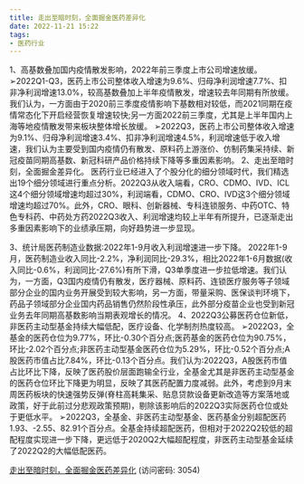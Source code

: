 ```yaml
---
title: 走出至暗时刻，全面掘金医药差异化
date: 2022-11-21 15:22
tags:
- 医药行业
---
```

1、高基数叠加国内疫情散发影响，2022年前三季度上市公司增速放缓。
➢2022Q1-Q3，医药上市公司整体收入增速为9.6%、归母净利润增速7.7%、扣非净利润增速13.0%，较高基数叠加上半年疫情散发，增速较去年同期有所放缓。我们认为，一方面由于2020前三季度疫情影响下基数相对较低，而2021同期在疫情常态化下开启经营恢复增速较快;另一方面2022前三季度，尤其是上半年国内上海等地疫情散发带来板块整体增长放缓。
➢2022Q3，医药上市公司整体收入增速为9.1%、归母净利润增速3.4%、扣非净利润增速4.5%，利润增速低于收入增速，我们认为主要受到国内疫情仍有散发、原料药上游涨价、仿制药集采持续、新冠疫苗同期高基数、新冠科研产品价格持续下降等多重因素影响。
2、走出至暗时刻，全面掘金差异化。
医药行业已经进入了个股分化的细分领域时代，我们精选出19个细分领域进行重点分析。2022Q3从收入端看，CRO、CDMO、IVD、ICL这4个细分领域增速均超过30%，利润端看，CDMO、CRO、IVD这3个细分领域增速均超过70%。此外，CRO、眼科、创新器械、专科连锁服务、中药OTC、特色专科药、中药处方药2022Q3收入、利润增速均较上半年有所提升，已逐渐走出多重因素影响下的业绩承压期，向好趋势进一步显现。
<!-- more -->
3、统计局医药制造业数据:2022年1-9月收入利润增速进一步下降。
2022年1-9月，医药制造业收入同比-2.2%，净利润同比-29.3%，相比2022年1-6月数据(收入同比-0.6%，利润同比-27.6%)有所下滑，Q3单季度进一步拉低增速。我们认为，一方面，Q3国内疫情仍有散发，医疗器械、原料药、连锁医疗服务等子领域部分企业的国内业务开展受到较大影响，另一方面，带量采购、医保谈判环境下，药品子领域部分企业国内药品销售仍然阶段性承压，此外部分疫苗企业也受到新冠业务去年同期高基数影响当期表观增长的情况。
4、2022Q3公募医药仓位新低，非医药主动型基金持续大幅低配，医疗设备、化学制剂热度较高。
➢2022Q3，全基金的医药仓位为9.77%，环比-0.30个百分点;医药基金的医药仓位为90.75%，环比-2.02个百分点;非医药主动型基金医药仓位为5.29%，环比-0.52个百分点;A股医药市值占比7.84%，环比-0.13个百分点。我们认为:2022Q3，A股医药市值占比环比下降，反映了医药股价层面跑输全行业，全基金尤其是非医药主动型基金的医药仓位环比下降更为明显，反映了其医药配置力度减弱。此外，考虑到9月末周医药板块的快速强势反弹(脊柱高耗集采、贴息贷款设备更新改造等方案落地或政策，好于此前过分悲观政策预期)，剔除该影响后的2022Q3实际医药仓位或处于更低水平。
➢2022Q3，全基金、非医药主动型基金、医药基金分别超配医药1.93、-2.55、82.91个百分点。全基金持续超配医药，但相对于2022Q2较低的超配程度实现进一步下降，更远低于2020Q2大幅超配程度，非医药主动型基金延续了2022Q2的大幅低配医药。

[走出至暗时刻，全面掘金医药差异化](https://url12.ctfile.com/f/3948612-729641649-604764?p=3054)
(访问密码: 3054)
